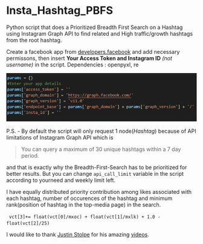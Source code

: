# Insta_Hashtag_PBFS
Python script that does a Prioritized Breadth First Search on a Hashtag using Instagram Graph API to find related and High traffic/growth hashtags from the root hashtag.

Create a facebook app from [developers.facebook](https://developers.facebook.com/) and add necessary permissons, then insert **Your Access Token and Instagram ID** *(not username)* in the script.
Dependencies : openpyxl, re

![Alt text](https://github.com/rishabhaskar2304/Insta_Hashtag_PBFS/blob/main/Screenshot%20(6).png)

P.S. - By default the script will only request 1 node(*Hashtag*) because of API limitations of Instagram Graph API which is 
> You can query a maximum of 30 unique hashtags within a 7 day period.

and that is exactly why the Breadth-First-Search has to be prioritized for better results.
But you can change `api_call_limit` variable in the script according to yourneed and weekly limit left.

I have equally distributed priority contribution among likes associated with each hashtag, number of occurences of the hashtag and minimum rank(position of hashtag in the top-media page) in the search.


```  vct[3]+= float(vct[0]/mxoc) + float(vct[1]/mxlk) + 1.0 - float(vct[2]/25)  ```


I would like to thank [Justin Stolpe](https://github.com/jstolpe) for his amazing [videos](https://www.youtube.com/c/justinstolpe/playlists).
